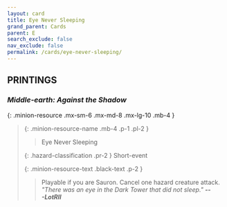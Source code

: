 ```yaml
---
layout: card
title: Eye Never Sleeping
grand_parent: Cards
parent: E
search_exclude: false
nav_exclude: false
permalink: /cards/eye-never-sleeping/
---
```


## PRINTINGS


### _Middle-earth: Against the Shadow_

{: .minion-resource .mx-sm-6 .mx-md-8 .mx-lg-10 .mb-4 }
> {: .minion-resource-name .mb-4 .p-1 .pl-2 }
> > <div class="hazard-mp"></div>
> > <div class="card-name">Eye Never Sleeping</div>
>
> {: .hazard-classification .pr-2 }
> Short-event
>
> {: .minion-resource-text .black-text .p-2 }
> > Playable if you are Sauron. Cancel one hazard creature attack. <br>_"There was an eye in the Dark Tower that did not sleep."_ ***---&#65279;LotRII*** 
> 
